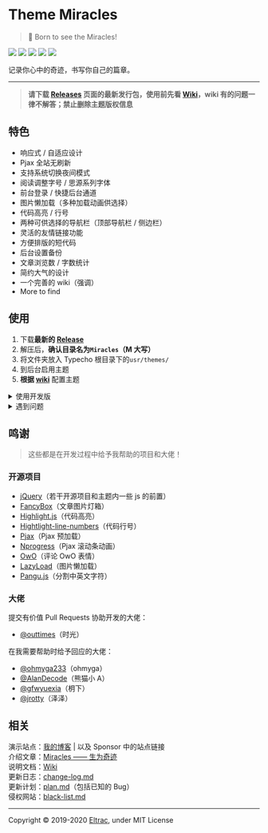 # Theme Miracles
> :dizzy: Born to see the Miracles!

![](https://img.shields.io/badge/build-passing-brightgreen.svg?style=flat-square) 
![](https://img.shields.io/badge/made%20with-%E2%9D%A4-ff69b4.svg?style=flat-square) 
![](https://img.shields.io/badge/license-MIT-blue.svg?style=flat-square) 
![](https://img.shields.io/badge/for-Typecho-blueviolet.svg?style=flat-square) 
![](https://img.shields.io/badge/version-1.3.2-red.svg?style=flat-square)

记录你心中的奇迹，书写你自己的篇章。

---

> **请下载 [Releases](https://github.com/BigCoke233/miracles/releases) 页面的最新发行包，使用前先看 [Wiki](http://mira.guhub.cn/)，wiki 有的问题一律不解答；禁止删除主题版权信息**

## 特色
- 响应式 / 自适应设计
- Pjax 全站无刷新
- 支持系统切换夜间模式
- 阅读调整字号 / 思源系列字体
- 前台登录 / 快捷后台通道
- 图片懒加载（多种加载动画供选择）
- 代码高亮 / 行号
- 两种可供选择的导航栏（顶部导航栏 / 侧边栏）
- 灵活的友情链接功能
- 方便排版的短代码
- 后台设置备份
- 文章浏览数 / 字数统计
- 简约大气的设计
- 一个完善的 wiki（强调）
- More to find

## 使用
1. 下载**最新的 [Release](https://github.com/BigCoke233/miracles/releases)**
2. 解压后，**确认目录名为`Miracles`（M 大写）**
3. 将文件夹放入 Typecho 根目录下的`usr/themes/`
4. 到后台启用主题
5. **根据 [wiki](http://mira.guhub.cn/)** 配置主题

<details><summary>使用开发版</summary><br>

直接下载仓库，或者使用 git 命令行进行克隆
```git
$ git clone https://github.com/BigCoke233/miracles
```
> 不推荐使用开发版，因为可能有不确定的不稳定因素，并且不一定有有利改动<br>如果你使用开发版出现任何问题，欢迎通过 issue 反馈，在等待回复期间请使用发行版

</details>

<details><summary>遇到问题</summary><br>

如果在使用过程中遇到了任何问题，可以先阅读本主题的[Wiki](http://mira.guhub.cn/)<br>
并进行一些简单的确认：清理浏览器缓存，更换网络环境，确保 Console 内没有提示访问不到文件等自身原因。<br>
在确认你遇到的现象确实是一个 Bug 后，请在 [Issues](https://github.com/BigCoke233/miracles/issues) 提交问题<br>
并为该问题尽可能的描述清楚，并提供一些有关信息。

</details>

## 鸣谢
> 这些都是在开发过程中给予我帮助的项目和大佬！

### 开源项目
- [jQuery](https://github.com/jquery/jquery)（若干开源项目和主题内一些 js 的前置）
- [FancyBox](https://github.com/fancyapps/fancybox)（文章图片灯箱）
- [Highlight.js](https://github.com/highlightjs/highlight.js)（代码高亮）
- [Hightlight-line-numbers](https://github.com/wcoder/highlightjs-line-numbers.js)（代码行号）
- [Pjax](https://github.com/defunkt/jquery-pjax)（Pjax 预加载）
- [Nprogress](https://github.com/rstacruz/nprogress)（Pjax 滚动条动画）
- [OwO](https://github.com/DIYgod/OwO)（评论 OwO 表情）
- [LazyLoad](https://github.com/tuupola/lazyload)（图片懒加载）
- [Pangu.js](https://github.com/vinta/pangu.js)（分割中英文字符）

### 大佬
提交有价值 Pull Requests 协助开发的大佬：
- [@outtimes](https://github.com/outtimes)（时光）

在我需要帮助时给予回应的大佬：
- [@ohmyga233](https://github.com/ohmyga233)（ohmyga）
- [@AlanDecode](https://github.com/AlanDecode)（熊猫小 A）
- [@gfwyuexia](https://github.com/gfwyuexia)（枂下）
- [@jrotty](https://github.com/jrotty)（泽泽）

## 相关
演示站点：[我的博客](https://guhub.cn) | 以及 Sponsor 中的站点链接  
介绍文章：[Miracles —— 生为奇迹](https://guhub.cn/p/miracles.html)  
说明文档：[Wiki](http://mira.guhub.cn/)  
更新日志：[change-log.md](docs/change-log.md)  
更新计划：[plan.md](docs/plan.md)（包括已知的 Bug）  
侵权网站：[black-list.md](docs/black-list.md)

---

Copyright &copy; 2019-2020 [Eltrac](https://github.com/BigCoke233), under MIT License
